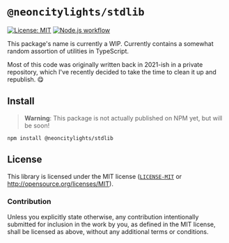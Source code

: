 # `@neoncitylights/stdlib`
[![License: MIT](https://img.shields.io/badge/License-MIT-blue.svg)](https://opensource.org/licenses/MIT)
[![Node.js workflow](https://github.com/neoncitylights/ts-stdlib/actions/workflows/main.yml/badge.svg)](https://github.com/neoncitylights/ts-stdlib/actions/workflows/main.yml)

This package's name is currently a WIP. Currently contains a somewhat random assortion of utilities in TypeScript.

Most of this code was originally written back in 2021-ish in a private repository, which I've recently decided to take the time to clean it up and republish. 😋

## Install

> **Warning**:
> This package is not actually published on NPM yet, but will be soon!

```
npm install @neoncitylights/stdlib
```

## License
This library is licensed under the MIT license ([`LICENSE-MIT`](./LICENSE) or http://opensource.org/licenses/MIT).

### Contribution
Unless you explicitly state otherwise, any contribution intentionally submitted for inclusion in the work by you, as defined in the MIT license, shall be licensed as above, without any additional terms or conditions.
